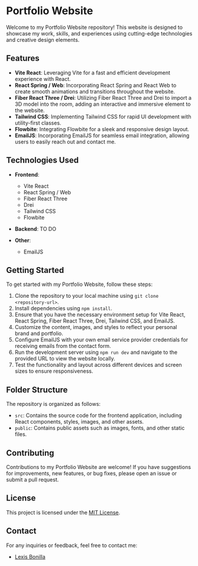 # Portfolio Website

Welcome to my Portfolio Website repository! This website is designed to showcase my work, skills, and experiences using cutting-edge technologies and creative design elements.

## Features

- **Vite React**: Leveraging Vite for a fast and efficient development experience with React.
- **React Spring / Web**: Incorporating React Spring and React Web to create smooth animations and transitions throughout the website.
- **Fiber React Three / Drei**: Utilizing Fiber React Three and Drei to import a 3D model into the room, adding an interactive and immersive element to the website.
- **Tailwind CSS**: Implementing Tailwind CSS for rapid UI development with utility-first classes.
- **Flowbite**: Integrating Flowbite for a sleek and responsive design layout.
- **EmailJS**: Incorporating EmailJS for seamless email integration, allowing users to easily reach out and contact me.

## Technologies Used

- **Frontend**:
  - Vite React
  - React Spring / Web
  - Fiber React Three
  - Drei
  - Tailwind CSS
  - Flowbite

- **Backend**:
  TO DO

- **Other**:
  - EmailJS

## Getting Started

To get started with my Portfolio Website, follow these steps:

1. Clone the repository to your local machine using `git clone <repository-url>`.
2. Install dependencies using `npm install`.
3. Ensure that you have the necessary environment setup for Vite React, React Spring, Fiber React Three, Drei, Tailwind CSS, and EmailJS.
4. Customize the content, images, and styles to reflect your personal brand and portfolio.
5. Configure EmailJS with your own email service provider credentials for receiving emails from the contact form.
6. Run the development server using `npm run dev` and navigate to the provided URL to view the website locally.
7. Test the functionality and layout across different devices and screen sizes to ensure responsiveness.

## Folder Structure

The repository is organized as follows:

- `src`: Contains the source code for the frontend application, including React components, styles, images, and other assets.
- `public`: Contains public assets such as images, fonts, and other static files.

## Contributing

Contributions to my Portfolio Website are welcome! If you have suggestions for improvements, new features, or bug fixes, please open an issue or submit a pull request.

## License

This project is licensed under the [MIT License](LICENSE).

## Contact

For any inquiries or feedback, feel free to contact me:
- [Lexis Bonilla](mailto:your-lexis_maxwell@hotmail.com)
